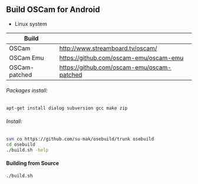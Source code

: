 ## Build OSCam for Android
+ Linux system

| Build | |
| ------ | ------ |
| OSCam | http://www.streamboard.tv/oscam/ |
| OSCam Emu | https://github.com/oscam-emu/oscam-emu |
| OSCam-patched | https://github.com/oscam-emu/oscam-patched |

###### Packages install:
```sh
apt-get install dialog subversion gcc make zip
```
###### Install:
```sh
svn co https://github.com/su-mak/osebuild/trunk osebuild
cd osebuild
./build.sh -help
```
#### Building from Source
```sh
./build.sh
```
